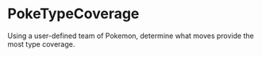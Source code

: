 # PokeTypeCoverage
 Using a user-defined team of Pokemon, determine what moves provide the most type coverage.
